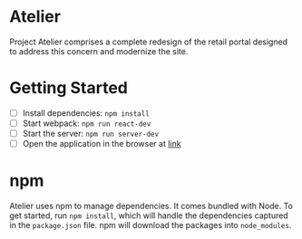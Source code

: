 # Atelier
Project Atelier comprises a complete redesign of the retail portal designed to address this concern and modernize the site.

# Getting Started
- [ ] Install dependencies: `npm install`
- [ ] Start webpack: `npm run react-dev`
- [ ] Start the server: `npm run server-dev`
- [ ] Open the application in the browser at [link](localhost:3000)

# npm
Atelier uses npm to manage dependencies.  It comes bundled with Node.  To get started, run `npm install`, which will handle the dependencies captured in the `package.json` file.  npm will download the packages into `node_modules`.
